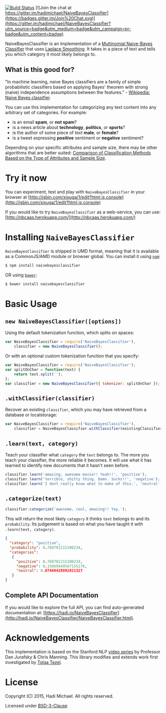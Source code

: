 [![Build Status](https://img.shields.io/travis/hadimichael/NaiveBayesClassifier/master.svg?style=flat)](https://travis-ci.org/hadimichael/NaiveBayesClassifier) [![Join the chat at https://gitter.im/hadimichael/NaiveBayesClassifier](https://badges.gitter.im/Join%20Chat.svg)](https://gitter.im/hadimichael/NaiveBayesClassifier?utm_source=badge&utm_medium=badge&utm_campaign=pr-badge&utm_content=badge)

NaiveBayesClassifier is an implementation of a [Multinomial Naive-Bayes Classifier](http://en.wikipedia.org/wiki/Naive_Bayes_classifier#Multinomial_naive_Bayes) that uses [Laplace Smoothing](http://en.wikipedia.org/wiki/Additive_smoothing). It takes in a piece of text and tells you which category it most likely belongs to.

## What is this good for?

"In machine learning, naive Bayes classifiers are a family of simple probabilistic classifiers based on applying Bayes' theorem with strong (naive) independence assumptions between the features." - [Wikipedia: Naive Bayes classifier](http://en.wikipedia.org/wiki/Naive_Bayes_classifier).

You can use this implementation for categorizing any text content into any arbitrary set of categories. For example:

- is an email **spam**, or **not spam**?
- is a news article about **technology**, **politics**, or **sports**?
- is the author of some piece of text **male**, or **female**?
- is a tweet expressing **positive** sentiment or **negative** sentiment?

Depending on your specific attributes and sample size, there may be other algorithms that are better suited: [Comparison of Classification Methods Based on the Type of Attributes and Sample Size](http://www4.ncsu.edu/~arezaei2/paper/JCIT4-184028_Camera%20Ready.pdf).

# Try it now

You can experiment, test and play with `NaiveBayesClassifier` in your browser at [http://jsbin.com/xixuga/1/edit?html,js,console](http://jsbin.com/xixuga/1/edit?html,js,console)

If you would like to try `NaiveBayesClassifier` as a web-service, you can use: [http://nbcaas.herokuapp.com/](http://nbcaas.herokuapp.com/)

# Installing `NaiveBayesClassifier`

`NaiveBayesClassifier` is shipped in UMD format, meaning that it is available as a CommonJS/AMD module or browser global. You can install it using [`npm`](https://www.npmjs.com/):

```bash
$ npm install naivebayesclassifier
```

OR using [`bower`](http://bower.io/):

```bash
$ bower install naivebayesclassifier
```

# Basic Usage

## `new NaiveBayesClassifier([options])`

Using the default tokenization function, which splits on spaces:
```js
var NaiveBayesClassifier = require('NaiveBayesClassifier'),
	classifier = new NaiveBayesClassifier();
```

Or with an optional custom tokenization function that you specify:
```js
var NaiveBayesClassifier = require('NaiveBayesClassifier');
var splitOnChar = function(text) { 
	return text.split('');
};
var classifier = new NaiveBayesClassifier({ tokenizer: splitOnChar });
```

## `.withClassifier(classifier)`

Recover an existing `classifier`, which you may have retrieved from a database or localstorage:

```js
var NaiveBayesClassifier = require('NaiveBayesClassifier'),
	classifier = NaiveBayesClassifier.withClassifier(existingClassifier);
```

## `.learn(text, category)`

Teach your classifier what `category` the `text` belongs to. The more you teach your classifier, the more reliable it becomes. It will use what it has learned to identify new documents that it hasn't seen before.

```js
classifier.learn('amazing, awesome movie!! Yeah!!', 'positive');
classifier.learn('terrible, shitty thing. Damn. Sucks!!', 'negative');
classifier.learn('I dont really know what to make of this.', 'neutral');
```

## `.categorize(text)`

```js
classifier.categorize('awesome, cool, amazing!! Yay.');
```

This will return the most likely `category` it thinks `text` belongs to and its `probability`. Its judgement is based on what you have taught it with `.learn(text, category)`.

```json
{ 
  "category": "positive",
  "probability": 0.768701215200234,
  "categories":
   { 
     "positive": 0.768701215200234,
     "negative": 0.15669449587155276,
     "neutral": 0.07460428892821327
   } 
}
```

## Complete API Documentation

If you would like to explore the full API, you can find auto-generated documentation at: [https://hadi.io/NaiveBayesClassifier](http://hadi.io/NaiveBayesClassifier/NaiveBayesClassifier.html).

# Acknowledgements

This implementation is based on the Stanford NLP [video series](https://www.youtube.com/watch?v=c3fnHA6yLeY) by Professor Dan Jurafsky & Chris Manning. This library modifies and extends work first investigated by [Tolga Tezel](https://twitter.com/tolga_tezel).

# License

Copyright (C) 2015, Hadi Michael. All rights reserved.

Licensed under [BSD-3-Clause](LICENSE)

